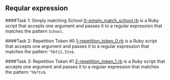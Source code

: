 ## Reqular expression

####Task 1: Simply matching School
[0-simply_match_school.rb](0-simply_match_school.rb) is a Ruby script that accepts one argument and passes it to a regular expression that matches the pattern `School`.

####Task 2: Repetition Token #0
[1-repetition_token_0.rb](1-repetition_token_0.rb) is a Ruby script that accepts one argument and passes it to a regular expression that matches the pattern `^hbt{2,5}n$`.

####Task 3: Repetition Token #1
[2-repetition_token_1.rb](2-repetition_token_1.rb) is a Ruby script that accepts one argument and passes it to a regular expression that matches the pattern `^hb?tn$`.
